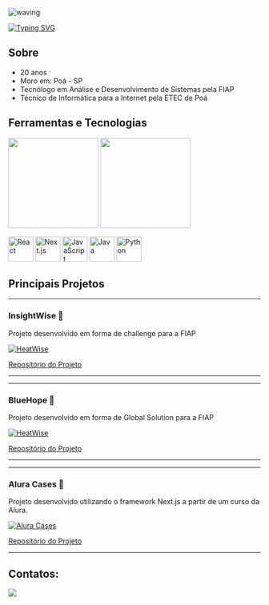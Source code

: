 ![waving](https://capsule-render.vercel.app/api?type=waving&height=200&text=Ol%C3%A1%2C%20me%20chamo%20Breno%21&fontAlign=50&fontAlignY=40&color=gradient&section=header)

[![Typing SVG](https://readme-typing-svg.demolab.com?font=Fira+Code&weight=200&pause=1000&width=475&lines=Bem+vindo+ao+meu+perfil+GitHub+%F0%9F%91%8B)](https://git.io/typing-svg)

## Sobre
<div>
	<ul>
<!-- 		<img  align="right" src="https://github.com/Marcos26-tech/Marcos26-tech/blob/main/imagem/world.gif" width="150" /> -->
		<li>20 anos</li>
		<li>Moro em: Poá - SP</li>
		<li>Tecnólogo em Análise e Desenvolvimento de Sistemas pela FIAP</li>
		<li>Técnico de Informática para a Internet pela ETEC de Poá</li>
	</ul>
</div>


## Ferramentas e Tecnologias
<!-- <img  align="right" src="https://github.com/Marcos26-tech/Marcos26-tech/blob/main/imagem/ani.gif" width="350" /> -->
<img height="180em" src="https://github-readme-stats.vercel.app/api/top-langs/?username=Santlago&layout=compact&langs_count=7&theme=react"/>
<img height="180em" src="https://github-readme-stats.vercel.app/api?username=Santlago&show_icons=true&theme=react&include_all_commits=true&count_private=true"/>
<p>
  <img width="50" src="https://user-images.githubusercontent.com/25181517/183897015-94a058a6-b86e-4e42-a37f-bf92061753e5.png" alt="React" title="React"/>
  <img width="50" src="https://github.com/marwin1991/profile-technology-icons/assets/136815194/5f8c622c-c217-4649-b0a9-7e0ee24bd704" alt="Next.js" title="Next.js"/>
  <img width="50" src="https://user-images.githubusercontent.com/25181517/117447155-6a868a00-af3d-11eb-9cfe-245df15c9f3f.png" alt="JavaScript" title="JavaScript"/>
  <img width="50" src="https://user-images.githubusercontent.com/25181517/117201156-9a724800-adec-11eb-9a9d-3cd0f67da4bc.png" alt="Java" title="Java"/>
  <img width="50" src="https://user-images.githubusercontent.com/25181517/183423507-c056a6f9-1ba8-4312-a350-19bcbc5a8697.png" alt="Python" title="Python"/>

  
  <!-- 
  <img src="https://cdn.jsdelivr.net/gh/devicons/devicon/icons/html5/html5-original.svg" width="40" height="40"/>
  <img src="https://cdn.jsdelivr.net/gh/devicons/devicon/icons/css3/css3-original.svg"  width="40" height="40"/>
  <img src="https://cdn.jsdelivr.net/gh/devicons/devicon/icons/javascript/javascript-original.svg" width="40" height="40"/>
  <img src="https://cdn.jsdelivr.net/gh/devicons/devicon/icons/python/python-original.svg" width="40" height="40"/>
  <img src="https://cdn.jsdelivr.net/gh/devicons/devicon/icons/java/java-original.svg" width="40" height="40"/>
  <img src="https://cdn.jsdelivr.net/gh/devicons/devicon/icons/figma/figma-original.svg" width="40" height="40"/>
  -->
  
</p>

## Principais Projetos


<div>
  <hr/>
  <h3> InsightWise 🎯 </h3>
  <p>Projeto desenvolvido em forma de challenge para a FIAP</p>

  [![HeatWise](https://img.shields.io/website?label=Clique%20Aqui&style=flat-square&url=https%3A%2F%2Falura-cases-lilac.vercel.app%2F)](https://insightwise.vercel.app/)
  
  [Repositório do Projeto](https://github.com/Santlago/docinsightwise.git)


  <hr/>
</div>
<div>
  <hr/>
  <h3> BlueHope 🐋 </h3>
  <p>Projeto desenvolvido em forma de Global Solution para a FIAP</p>

  [![HeatWise](https://img.shields.io/website?label=Clique%20Aqui&style=flat-square&url=https%3A%2F%2Falura-cases-lilac.vercel.app%2F)](https://blue-hope.vercel.app/)
  
  [Repositório do Projeto](https://github.com/Santlago/BlueHope.git)


  <hr/>
</div>
<div>
  <hr/>
  <h3> Alura Cases 🚀 </h3>
  <p>Projeto desenvolvido utilizando o framework Next.js a partir de um curso da Alura.</p>

  [![Alura Cases](https://img.shields.io/website?label=Clique%20Aqui&style=flat-square&url=https%3A%2F%2Falura-cases-lilac.vercel.app%2F)](https://alura-cases-lilac.vercel.app/)
  
  [Repositório do Projeto](https://github.com/Santlago/AluraCases.git)


  <hr/>
</div>



## Contatos:
<a href="https://www.linkedin.com/in/breno-santiago-66b164227/" target="_blank"><img src="https://img.shields.io/badge/-LinkedIn-%230077B5?style=for-the-badge&logo=linkedin&logoColor=white" target="_blank"></a>
